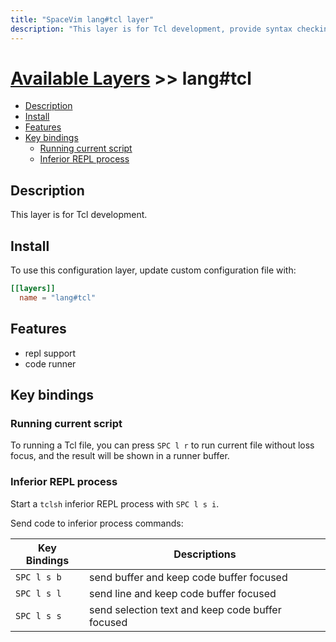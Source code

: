 ```yaml
---
title: "SpaceVim lang#tcl layer"
description: "This layer is for Tcl development, provide syntax checking, code runner and repl support for tcl file."
---
```


# [Available Layers](../../) >> lang#tcl

<!-- vim-markdown-toc GFM -->

- [Description](#description)
- [Install](#install)
- [Features](#features)
- [Key bindings](#key-bindings)
  - [Running current script](#running-current-script)
  - [Inferior REPL process](#inferior-repl-process)

<!-- vim-markdown-toc -->

## Description

This layer is for Tcl development.

## Install

To use this configuration layer, update custom configuration file with:

```toml
[[layers]]
  name = "lang#tcl"
```
## Features

- repl support
- code runner

## Key bindings

### Running current script

To running a Tcl file, you can press `SPC l r` to run current file without loss focus, and the result will be shown in a runner buffer.

### Inferior REPL process

Start a `tclsh` inferior REPL process with `SPC l s i`.

Send code to inferior process commands:

| Key Bindings | Descriptions                                     |
| ------------ | ------------------------------------------------ |
| `SPC l s b`  | send buffer and keep code buffer focused         |
| `SPC l s l`  | send line and keep code buffer focused           |
| `SPC l s s`  | send selection text and keep code buffer focused |
